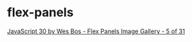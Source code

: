 # flex-panels

[JavaScript 30 by Wes Bos - Flex Panels Image Gallery - 5 of 31](https://javascript30.com/)
